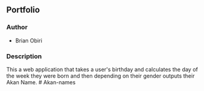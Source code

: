 ## Portfolio

### Author

* Brian Obiri

### Description 
This a web application that takes a user's birthday and calculates the day of the week they were born and then depending on their gender outputs their Akan Name. # Akan-names
